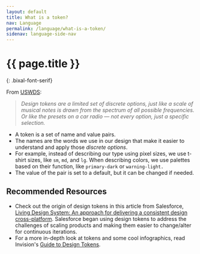 ```yaml
---
layout: default
title: What is a token?
nav: Language
permalink: /language/what-is-a-token/
sidenav: language-side-nav
---
```

# {{ page.title }}
{: .bixal-font-serif}

From [USWDS](https://designsystem.digital.gov/design-tokens/):

> _Design tokens are a limited set of discrete options, just like a scale of musical notes is drawn from the spectrum of all possible frequencies. Or like the presets on a car radio — not every option, just a specific selection._

- A token is a set of name and value pairs.
- The names are the words we use in our design that make it easier to understand and apply those _discrete options_.
- For example, instead of describing our type using pixel sizes, we use t-shirt sizes, like `sm`, `md`, and `lg`. When describing colors, we use palettes based on their function, like `primary-dark` or `warning-light.`
- The value of the pair is set to a default, but it can be changed if needed.

## Recommended Resources
- Check out the origin of design tokens in this article from Salesforce, [Living Design System: An approach for delivering a consistent design cross-platform](https://medium.com/salesforce-ux/living-design-system-3ab1f2280ef7). Salesforce began using design tokens to address the challenges of scaling products and making them easier to change/alter for continuous iterations. 
- For a more in-depth look at tokens and some cool infographics, read Invision's [Guide to Design Tokens](https://www.invisionapp.com/inside-design/design-tokens/). 